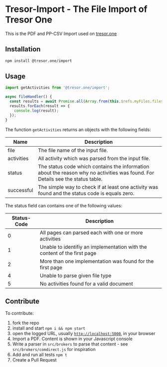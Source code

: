 # Tresor-Import - The File Import of Tresor One

This is the PDF and PP-CSV Import used on [tresor.one](https://tresor.one)

## Installation

```bash
npm install @tresor.one/import
```

## Usage

```js
import getActivities from '@tresor.one/import';

async fileHandler() {
  const results = await Promise.all(Array.from(this.$refs.myFiles.files).map(getActivities));
  results.forEach(result => {
    console.log(result);
  });
}
```

The function `getActivities` returns an objects with the following fields:

| Name       | Description                                                                                                                    |
| ---------- | ------------------------------------------------------------------------------------------------------------------------------ |
| file       | The file name of the input file.                                                                                               |
| activities | All activity which was parsed from the input file.                                                                             |
| status     | The status code which contains the information about the reason why no activities was found. For Details see the status table. |
| successful | The simple way to check if at least one activity was found and the status code is equals zero.                                 |

The status field can contains one of the following values:

| Status-Code | Description                                                              |
| ----------- | ------------------------------------------------------------------------ |
| 0           | All pages can parsed each with one or more activities                    |
| 1           | Unable to identifiy an implementation with the content of the first page |
| 2           | More than one implementation was found for the first page                |
| 4           | Unable to parse given file type                                          |
| 5           | No activities found for a valid document                                 |

## Contribute

To contribute:

1. fork the repo
2. install and start `npm i && npm start`
3. open the logged URL, usually [`http://localhost:5000`](http://localhost:5000), in your browser
4. Import a PDF. Content is shown in your Javascript console
5. Write a parser in `src/brokers` to parse that content - see `src/brokers/comdirect.js` for inspiration
6. Add and run all tests `npm t`
7. Create a Pull Request
